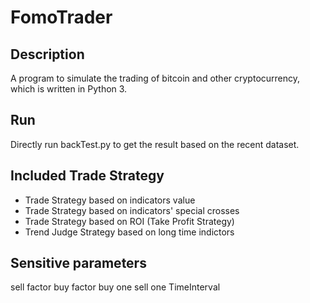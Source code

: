 # FomoTrader

## Description
A program to simulate the trading of bitcoin and other cryptocurrency, which is written in Python 3.

## Run
Directly run backTest.py to get the result based on the recent dataset.

## Included Trade Strategy
* Trade Strategy based on indicators value
* Trade Strategy based on indicators' special crosses
* Trade Strategy based on ROI (Take Profit Strategy)
* Trend Judge Strategy based on long time indictors

## Sensitive parameters
sell factor
buy factor
buy one
sell one
TimeInterval
